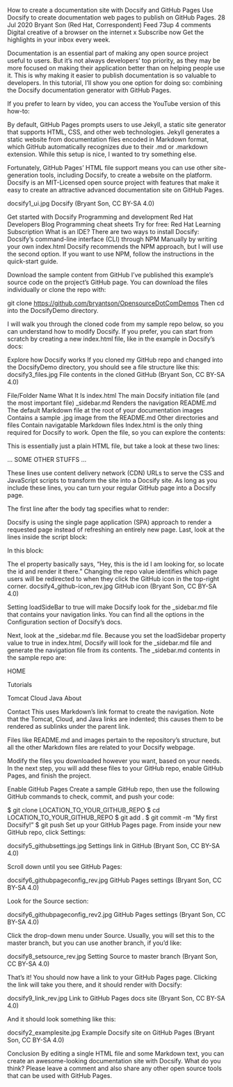 How to create a documentation site with Docsify and GitHub Pages
Use Docsify to create documentation web pages to publish on GitHub Pages.
28 Jul 2020 Bryant Son (Red Hat, Correspondent) Feed 73up 4 comments
Digital creative of a browser on the internet
x
Subscribe now
Get the highlights in your inbox every week.

Documentation is an essential part of making any open source project useful to users. But it’s not always developers’ top priority, as they may be more focused on making their application better than on helping people use it. This is why making it easier to publish documentation is so valuable to developers. In this tutorial, I’ll show you one option for doing so: combining the Docsify documentation generator with GitHub Pages.

If you prefer to learn by video, you can access the YouTube version of this how-to:

By default, GitHub Pages prompts users to use Jekyll, a static site generator that supports HTML, CSS, and other web technologies. Jekyll generates a static website from documentation files encoded in Markdown format, which GitHub automatically recognizes due to their .md or .markdown extension. While this setup is nice, I wanted to try something else.

Fortunately, GitHub Pages’ HTML file support means you can use other site-generation tools, including Docsify, to create a website on the platform. Docsify is an MIT-Licensed open source project with features that make it easy to create an attractive advanced documentation site on GitHub Pages.

docsify1_ui.jpg
Docsify
(Bryant Son, CC BY-SA 4.0)

Get started with Docsify
Programming and development
Red Hat Developers Blog
Programming cheat sheets
Try for free: Red Hat Learning Subscription
What is an IDE?
There are two ways to install Docsify:
Docsify’s command-line interface (CLI) through NPM
Manually by writing your own index.html
Docsify recommends the NPM approach, but I will use the second option. If you want to use NPM, follow the instructions in the quick-start guide.

Download the sample content from GitHub
I’ve published this example’s source code on the project’s GitHub page. You can download the files individually or clone the repo with:

git clone https://github.com/bryantson/OpensourceDotComDemos
Then cd into the DocsifyDemo directory.

I will walk you through the cloned code from my sample repo below, so you can understand how to modify Docsify. If you prefer, you can start from scratch by creating a new index.html file, like in the example in Docsify’s docs:

<!DOCTYPE html>













Explore how Docsify works
If you cloned my GitHub repo and changed into the DocsifyDemo directory, you should see a file structure like this:
docsify3_files.jpg
File contents in the cloned GitHub
(Bryant Son, CC BY-SA 4.0)

File/Folder Name What It Is
index.html The main Docsify initiation file (and the most important file)
_sidebar.md Renders the navigation
README.md The default Markdown file at the root of your documentation
images Contains a sample .jpg image from the README.md
Other directories and files Contain navigatable Markdown files
Index.html is the only thing required for Docsify to work. Open the file, so you can explore the contents:

<!DOCTYPE html>














This is essentially just a plain HTML file, but take a look at these two lines:

… SOME OTHER STUFFS …


These lines use content delivery network (CDN) URLs to serve the CSS and JavaScript scripts to transform the site into a Docsify site. As long as you include these lines, you can turn your regular GitHub page into a Docsify page.

The first line after the body tag specifies what to render:


Docsify is using the single page application (SPA) approach to render a requested page instead of refreshing an entirely new page.
Last, look at the lines inside the script block:


In this block:

The el property basically says, “Hey, this is the id I am looking for, so locate the id and render it there.”
Changing the repo value identifies which page users will be redirected to when they click the GitHub icon in the top-right corner.
docsify4_github-icon_rev.jpg
GitHub icon
(Bryant Son, CC BY-SA 4.0)

Setting loadSideBar to true will make Docsify look for the _sidebar.md file that contains your navigation links.
You can find all the options in the Configuration section of Docsify’s docs.

Next, look at the _sidebar.md file. Because you set the loadSidebar property value to true in index.html, Docsify will look for the _sidebar.md file and generate the navigation file from its contents. The _sidebar.md contents in the sample repo are:

HOME

Tutorials

Tomcat
Cloud
Java
About

Contact
This uses Markdown’s link format to create the navigation. Note that the Tomcat, Cloud, and Java links are indented; this causes them to be rendered as sublinks under the parent link.

Files like README.md and images pertain to the repository’s structure, but all the other Markdown files are related to your Docsify webpage.

Modify the files you downloaded however you want, based on your needs. In the next step, you will add these files to your GitHub repo, enable GitHub Pages, and finish the project.

Enable GitHub Pages
Create a sample GitHub repo, then use the following GitHub commands to check, commit, and push your code:

$ git clone LOCATION_TO_YOUR_GITHUB_REPO
$ cd LOCATION_TO_YOUR_GITHUB_REPO
$ git add .
$ git commit -m “My first Docsify!”
$ git push
Set up your GitHub Pages page. From inside your new GitHub repo, click Settings:

docsify5_githubsettings.jpg
Settings link in GitHub
(Bryant Son, CC BY-SA 4.0)

Scroll down until you see GitHub Pages:

docsify6_githubpageconfig_rev.jpg
GitHub Pages settings
(Bryant Son, CC BY-SA 4.0)

Look for the Source section:

docsify6_githubpageconfig_rev2.jpg
GitHub Pages settings
(Bryant Son, CC BY-SA 4.0)

Click the drop-down menu under Source. Usually, you will set this to the master branch, but you can use another branch, if you’d like:

docsify8_setsource_rev.jpg
Setting Source to master branch
(Bryant Son, CC BY-SA 4.0)

That’s it! You should now have a link to your GitHub Pages page. Clicking the link will take you there, and it should render with Docsify:

docsify9_link_rev.jpg
Link to GitHub Pages docs site
(Bryant Son, CC BY-SA 4.0)

And it should look something like this:

docsify2_examplesite.jpg
Example Docsify site on GitHub Pages
(Bryant Son, CC BY-SA 4.0)

Conclusion
By editing a single HTML file and some Markdown text, you can create an awesome-looking documentation site with Docsify. What do you think? Please leave a comment and also share any other open source tools that can be used with GitHub Pages.
